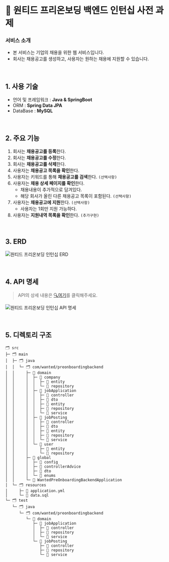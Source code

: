 # 🚩 원티드 프리온보딩 백엔드 인턴십 사전 과제

### 서비스 소개
- 본 서비스는 기업의 채용을 위한 웹 서비스입니다.
- 회사는 채용공고를 생성하고, 사용자는 원하는 채용에 지원할 수 있습니다.

<br>

## 1. 사용 기술
- 언어 및 프레임워크 : **Java & SpringBoot**
- ORM : **Spring Data JPA**
- DataBase : **MySQL**

<br>

## 2. 주요 기능
1. 회사는 **채용공고를 등록**한다.
2. 회사는 **채용공고를 수정**한다.
3. 회사는 **채용공고를 삭제**한다.
4. 사용자는 **채용공고 목록을 확인**한다.
5. 사용자는 키워드를 통해 **채용공고를 검색**한다. `(선택사항)`
6. 사용자는 **채용 상세 페이지를 확인**한다.
    - 채용내용이 추가적으로 담겨있다.
    - 해당 회사가 올린 다른 채용공고 목록이 포함된다. `(선택사항)`
7. 사용자는 **채용공고에 지원**한다. `(선택사항)`
    - 사용자는 1회만 지원 가능하다.
8. 사용자는 **지원내역 목록을 확인**한다. `(추가구현)`

<br>

## 3. ERD
![원티드 프리온보딩 인턴십 ERD](https://github.com/user-attachments/assets/7f89e986-3b92-43b0-a7c6-b0ac0f724e0f)

<br>

## 4. API 명세
> API의 상세 내용은 <a href="https://github.com/ryuneng/wanted-pre-onboarding-backend/wiki/REST-API">🔍여기</a>를 클릭해주세요.

![원티드 프리온보딩 인턴십 API 명세](https://github.com/user-attachments/assets/55ef37af-57fe-4b0e-94da-ed3c4949f9eb)

<br>

## 5. 디렉토리 구조
```
🗂️ src
├─ 🗂️ main
│  ├─ 🗂️ java
│  │  └─ 🗂️ com/wanted/preonboardingbackend
│  │     ├─ 📂 domain
│  │     │  ├─ 📂 company
│  │     │  │  ├─ 📁 entity
│  │     │  │  └─ 📁 repository
│  │     │  ├─ 📂 jobApplication
│  │     │  │  ├─ 📁 controller
│  │     │  │  ├─ 📁 dto
│  │     │  │  ├─ 📁 entity
│  │     │  │  ├─ 📁 repository
│  │     │  │  └─ 📁 service
│  │     │  ├─ 📂 jobPosting
│  │     │  │  ├─ 📁 controller
│  │     │  │  ├─ 📁 dto
│  │     │  │  ├─ 📁 entity
│  │     │  │  ├─ 📁 repository
│  │     │  │  └─ 📁 service
│  │     │  └─ 📂 user
│  │     │     ├─ 📁 entity
│  │     │     └─ 📁 repository
│  │     ├─ 📂 global
│  │     │  ├─ 📁 config
│  │     │  ├─ 📁 controllerAdvice
│  │     │  ├─ 📁 dto
│  │     │  └─ 📁 enums
│  │     └─ 📄 WantedPreOnboardingBackendApplication
│  └─ 🗂️ resources
│     ├─ 📃 application.yml
│     └─ 📜 data.sql
└─ 🗂️ test
   └─ 🗂️ java
      └─ 🗂️ com/wanted/preonboardingbackend
         └─ 📂 domain
            ├─ 📂 jobApplication
            │  ├─ 📁 controller
            │  ├─ 📁 repository
            │  └─ 📁 service
            └─ 📂 jobPosting
               ├─ 📁 controller
               ├─ 📁 repository
               └─ 📁 service
```

